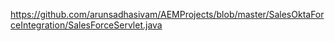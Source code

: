 
https://github.com/arunsadhasivam/AEMProjects/blob/master/SalesOktaForceIntegration/SalesForceServlet.java
